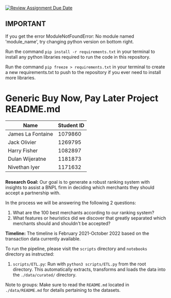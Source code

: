 [![Review Assignment Due Date](https://classroom.github.com/assets/deadline-readme-button-24ddc0f5d75046c5622901739e7c5dd533143b0c8e959d652212380cedb1ea36.svg)](https://classroom.github.com/a/wNN69YNG)

## IMPORTANT
If you get the error ModuleNotFoundError: No module named 'module_name', try changing python version on bottom right. 

Run the command `pip install -r requirements.txt` in your terminal to install any python libraries required to run the code in this repository.

Run the command `pip freeze > requirements.txt` in your terminal to create a new requirements.txt to push to the repository if you ever need to install more libraries.

# Generic Buy Now, Pay Later Project README.md
|       Name        |  Student ID |
| ----------------- | ----------- |
| James La Fontaine | 1079860     |
| Jack Olivier 		| 1269795 	  |
| Harry Fisher 		| 1082897	  |
| Dulan Wijeratne	| 1181873	  |
| Nivethan Iyer		| 1171632     |


#####

**Research Goal:** Our goal is to generate a robust ranking system with insights to assist a BNPL firm in deciding which merchants they should accept a partnership with.

In the process we will be answering the following 2 questions:
1. What are the 100 best merchants according to our ranking system?
2. What features or heuristics did we discover that greatly separated which merchants should and shouldn't be accepted?

**Timeline:** The timeline is February 2021-October 2022 based on the transaction data currently available.

To run the pipeline, please visit the `scripts` directory and `notebooks` directory as instructed:
1. `scripts/ETL.py`: Run with `python3 scripts/ETL.py` from the root directory. This automatically extracts, transforms and loads the data into the `./data/curated/` directory.

Note to groups: Make sure to read the `README.md` located in `./data/README.md` for details pertaining to the datasets.